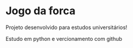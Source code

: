 # Jogo da forca
<p>Projeto desenvolvido para estudos universitários!</p>
<p>Estudo em  python e vercionamento com github</p>
